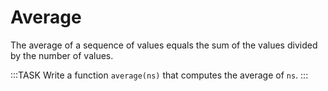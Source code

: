 # Average

The average of a sequence of values equals the sum of the values divided by the number of values.

:::TASK
Write a function `average(ns)` that computes the average of `ns`.
:::
